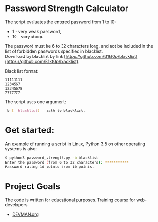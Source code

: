 # Password Strength Calculator

The script evaluates the entered password from 1 to 10:
+ 1 - very weak password, 
+ 10 - very steep.

The password must be 6 to 32 characters long,
and not be included in the list of forbidden passwords specified 
in blacklist.  
Download by blacklist by link [https://github.com/B1kt0p/blacklist](https://github.com/B1kt0p/blacklist).     

Black list format:
 ```
11111111
1234567
12345678
7777777
 ```
The script uses one argument:
```bash
-b [--blacklist] - path to blacklist.
```
# Get started:
An example of running a script in Linux, Python 3.5 on other operating systems
 is also:
```bash
$ python3 password_strength.py -b blacklist
Enter the password (from 6 to 32 characters): ***********
Password rating 10 points from 10 points.
```
# Project Goals

The code is written for educational purposes. Training course for web-developers
 - [DEVMAN.org](https://devman.org)
